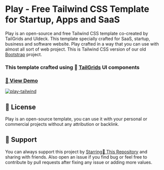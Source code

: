 # Play - Free Tailwind CSS Template for Startup, Apps and SaaS

Play is an open-source and free Tailwind CSS template co-created by TailGrids and UIdeck. This template specially crafted for SaaS, startup, business and software website.
Play crafted in a way that you can use with almost all sort of web project. This is Tailwind CSS version of our old [Bootstrap](https://preview.uideck.com/items/play-bootstrap/) project.

### This template crafted using 🥞 [TailGrids](https://tailgrids.com/) UI components


### [🚀 View Demo](https://zalfyputra.github.io/EldenRing/)

[![play-tailwind](https://cdn.tailgrids.com/play-tailwind.jpg)](https://play-tailwind.tailgrids.com/)



## 📃 License
Play is an open-source template, you can use it with your personal or commercial projects without any attribution or backlink.

## 💙 Support
You can always support this project by [Starring🌟 This Repository](https://github.com/tailgrids/play-tailwind) 
and sharing with friends. Also open an issue if you find bug or feel free to contribute by pull requests after fixing any issue or adding more values.
